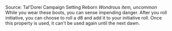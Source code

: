 Source: Tal'Dorei Campaign Setting Reborn
*Wondrous item, uncommon*
While you wear these boots, you can sense impending danger. After you roll initiative, you can choose to roll a d8 and add it to your initiative roll. Once this property is used, it can't be used again until the next dawn.